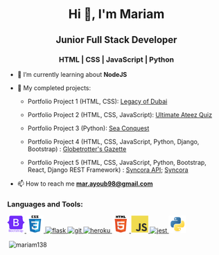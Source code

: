 <h1 align="center">Hi 👋, I'm Mariam</h1>
<h2 align="center">Junior Full Stack Developer</h2>
<h3 align="center">HTML | CSS | JavaScript | Python</h3>

- 🌱 I’m currently learning about **NodeJS**

- 📁 My completed projects:

  - Portfolio Project 1 (HTML, CSS): [Legacy of Dubai](https://mariam138.github.io/legacy-of-dubai/)

  - Portfolio Project 2 (HTML, CSS, JavaScript): [Ultimate Ateez Quiz](https://mariam138.github.io/ultimate-ateez-quiz/)

  - Portfolio Project 3 (Python): [Sea Conquest](https://sea-conquest-b465976776fd.herokuapp.com/)

  - Portfolio Project 4 (HTML, CSS, JavaScript, Python, Django, Bootstrap) : [Globetrotter's Gazette](https://globe-gazette-28c6be72f0db.herokuapp.com/)
 
  - Portfolio Project 5 (HTML, CSS, JavaScript, Python, Bootstrap, React, Django REST Framework) : [Syncora API](https://syncora-api-ecc74194384c.herokuapp.com/); [Syncora](https://syncora-react-8ad6bbfd3f41.herokuapp.com/)

- 📫 How to reach me **mar.ayoub98@gmail.com**

<h3 align="left">Languages and Tools:</h3>
<p align="left"> <a href="https://getbootstrap.com" target="_blank" rel="noreferrer"> <img src="https://raw.githubusercontent.com/devicons/devicon/master/icons/bootstrap/bootstrap-plain-wordmark.svg" alt="bootstrap" width="40" height="40"/> </a> <a href="https://www.w3schools.com/css/" target="_blank" rel="noreferrer"> <img src="https://raw.githubusercontent.com/devicons/devicon/master/icons/css3/css3-original-wordmark.svg" alt="css3" width="40" height="40"/> </a> <a href="https://flask.palletsprojects.com/" target="_blank" rel="noreferrer"> <img src="https://www.vectorlogo.zone/logos/pocoo_flask/pocoo_flask-icon.svg" alt="flask" width="40" height="40"/> </a> <a href="https://git-scm.com/" target="_blank" rel="noreferrer"> <img src="https://www.vectorlogo.zone/logos/git-scm/git-scm-icon.svg" alt="git" width="40" height="40"/> </a> <a href="https://heroku.com" target="_blank" rel="noreferrer"> <img src="https://www.vectorlogo.zone/logos/heroku/heroku-icon.svg" alt="heroku" width="40" height="40"/> </a> <a href="https://www.w3.org/html/" target="_blank" rel="noreferrer"> <img src="https://raw.githubusercontent.com/devicons/devicon/master/icons/html5/html5-original-wordmark.svg" alt="html5" width="40" height="40"/> </a> <a href="https://developer.mozilla.org/en-US/docs/Web/JavaScript" target="_blank" rel="noreferrer"> <img src="https://raw.githubusercontent.com/devicons/devicon/master/icons/javascript/javascript-original.svg" alt="javascript" width="40" height="40"/> </a> <a href="https://jestjs.io" target="_blank" rel="noreferrer"> <img src="https://www.vectorlogo.zone/logos/jestjsio/jestjsio-icon.svg" alt="jest" width="40" height="40"/> </a> <a href="https://www.python.org" target="_blank" rel="noreferrer"> <img src="https://raw.githubusercontent.com/devicons/devicon/master/icons/python/python-original.svg" alt="python" width="40" height="40"/> </a> </p>


<p>&nbsp;<img align="center" src="https://github-readme-stats.vercel.app/api?username=mariam138&show_icons=true&locale=en" alt="mariam138" /></p>
